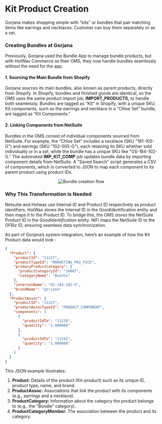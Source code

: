 ﻿# <a name="_jvw8vlt8r96"></a>**Kit Product Creation** 
Gorjana makes shopping simple with "kits" or bundles that pair matching items like earrings and necklaces.   Customer can buy them separately or as a set.
### <a name="_5st0nlzeiktv"></a>**Creating Bundles at Gorjana**
Previously, Gorjana used the Bundle App to manage bundle products, but with HotWax Commerce as their OMS, they now handle bundles seamlessly without the need for the app.
#### <a name="_528yrqr0ttw5"></a>**1. Sourcing the Main Bundle from Shopify**
Gorjana sources its main bundles, also known as parent products, directly from Shopify. In Shopify, bundles and finished goods are identical, so the OMS uses the same product import job, **IMPORT\_PRODUCTS,** to handle both seamlessly. Bundles are tagged as “Kit” in Shopify, with a unique SKU. Kit components, such as the earrings and necklace in a “Chloe Set” bundle, are tagged as “Kit Components.”
#### <a name="_1t8otou35s5y"></a>**2. Linking Components from NetSuite**
Bundles in the OMS consist of individual components sourced from NetSuite. For example, the “Chloe Set” includes a necklace (SKU "161-105-G") and earrings (SKU "102-005-G"), each retaining its SKU whether sold individually or in a set, while the bundle has a unique SKU like "GS-184-102-G." The automated **IMP\_KIT\_COMP** job updates bundle data by importing component details from NetSuite. A "Saved Search" script generates a CSV of components, which is converted to JSON to map each component to its parent product using product IDs.
<p align="center">
  <img src="https://github.com/prachi872/oms-documentation-1/blob/implementations-pub/gorjana/.gitbook/assets/Kit_Product_Creation.jpeg?raw=true" alt="Bundle creation flow">
</p>

### **Why This Transformation is Needed**
Netsuite and Hotwax use Internal ID and Product ID respectively as product identifiers. HotWax stores the Internal ID in the GoodIdentification entity and then maps it to the Product ID. To bridge this, the OMS stores the NetSuite Product ID in the *GoodIdentification* entity. NiFi maps the NetSuite ID to the OFBiz ID, ensuring seamless data synchronization.

As part of Gorjana’s system integration, here’s an example of how the Kit Product data would look :

```json
{
  "Product": {
    "productId": "11237",
    "productTypeId": "MARKETING_PKG_PICK",
    "primaryProductCategory": {
      "productCategoryId": "10007",
      "categoryName": "Bundle"
    },
    "internalName": "GS-184-102-G",
    "brandName": "gorjana"
  },
  "ProductAssoc": {
    "productId": "11237",
    "productAssocTypeId": "PRODUCT_COMPONENT",
    "components": [
      {
        "productIdTo": "11228",
        "quantity": "1.000000"
      },
      {
        "productIdTo": "11242",
        "quantity": "1.000000"
      }
    ]
  }
}
```

This JSON example illustrates:

1. **Product:** Details of the product (Kit-product) such as its unique ID, product type, name, and brand.
1. **ProductAssoc:** Associations that link the product with its components (e.g., earrings and a necklace).
1. **ProductCategory:** Information about the category the product belongs to (e.g., the "Bundle" category).
1. **ProductCategoryMember:** The association between the product and its category.


## <a name="_9c59nrmeqhmd"></a>                         


